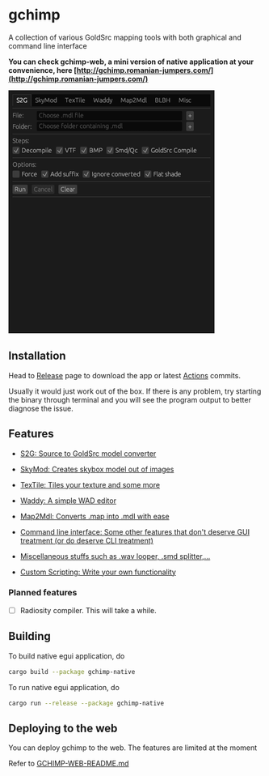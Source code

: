 # gchimp

A collection of various GoldSrc mapping tools with both graphical and command line interface

**You can check gchimp-web, a mini version of native application at your convenience, here [http://gchimp.romanian-jumpers.com/](http://gchimp.romanian-jumpers.com/)**

![default](./docs/gchimp.gif)

## Installation

Head to [Release](https://github.com/khanghugo/gchimp/releases) page to download the app or latest [Actions](https://github.com/khanghugo/gchimp/actions) commits.

Usually it would just work out of the box. If there is any problem, try starting the binary through terminal and you will see the program output to better diagnose the issue.

## Features

- [S2G: Source to GoldSrc model converter](https://github.com/khanghugo/gchimp/wiki/S2G)

- [SkyMod: Creates skybox model out of images](https://github.com/khanghugo/gchimp/wiki/SkyMod)

- [TexTile: Tiles your texture and some more](https://github.com/khanghugo/gchimp/wiki/TexTile)

- [Waddy: A simple WAD editor](https://github.com/khanghugo/gchimp/wiki/Waddy)

- [Map2Mdl: Converts .map into .mdl with ease](https://github.com/khanghugo/gchimp/wiki/Map2Mdl)

- [Command line interface: Some other features that don't deserve GUI treatment (or do deserve CLI treatment)](https://github.com/khanghugo/gchimp/wiki/Command%E2%80%90line-interface)

- [Miscellaneous stuffs such as .wav looper, .smd splitter,...](https://github.com/khanghugo/gchimp/wiki/Misc)

- [Custom Scripting: Write your own functionality](https://github.com/khanghugo/gchimp/wiki/Custom-Scripting)

### Planned features

- [ ] Radiosity compiler. This will take a while.

## Building

To build native egui application, do

```sh
cargo build --package gchimp-native
```

To run native egui application, do

```sh
cargo run --release --package gchimp-native
```

## Deploying to the web

You can deploy gchimp to the web. The features are limited at the moment

Refer to [GCHIMP-WEB-README.md](./gchimp-web/www/README.md)
